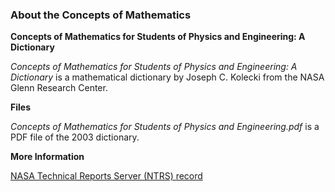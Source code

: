 ### About the Concepts of Mathematics

**Concepts of Mathematics for Students of Physics and Engineering: A Dictionary**

*Concepts of Mathematics for Students of Physics and Engineering: A Dictionary* is a mathematical dictionary by Joseph C. Kolecki from the NASA Glenn Research Center.

**Files**

*Concepts of Mathematics for Students of Physics and Engineering.pdf* is a PDF file of the 2003 dictionary.

**More Information**

[NASA Technical Reports Server (NTRS) record](https://ntrs.nasa.gov/search.jsp?R=20030068099)
